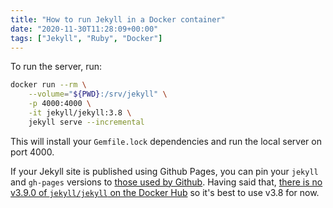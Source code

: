 ```yaml
---
title: "How to run Jekyll in a Docker container"
date: "2020-11-30T11:28:09+00:00"
tags: ["Jekyll", "Ruby", "Docker"]
---
```


To run the server, run:

```bash
docker run --rm \
    --volume="${PWD}:/srv/jekyll" \
    -p 4000:4000 \
    -it jekyll/jekyll:3.8 \
    jekyll serve --incremental
```

This will install your `Gemfile.lock` dependencies and run the local server on
port 4000.

If your Jekyll site is published using Github Pages, you can pin your `jekyll`
and `gh-pages` versions to
[those used by Github](https://pages.github.com/versions/). Having said that,
[there is no v3.9.0 of `jekyll/jekyll` on the Docker Hub](https://hub.docker.com/r/jekyll/jekyll/tags?page=1&ordering=last_updated)
so it's best to use v3.8 for now.
